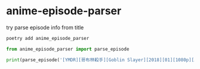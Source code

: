 # anime-episode-parser

try parse episode info from title

```bash
poetry add anime_episode_parser
```

```python
from anime_episode_parser import parse_episode

print(parse_episode('[YMDR][哥布林殺手][Goblin Slayer][2018][01][1080p][AVC][JAP][BIG5][MP4-AAC][繁中]'))


```
